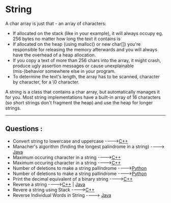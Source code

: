 # String

A char array is just that - an array of characters:

- If allocated on the stack (like in your example), it will always occupy eg. 256 bytes no matter how long the text it contains is
- If allocated on the heap (using malloc() or new char[]) you're responsible for releasing the memory afterwards and you will always have the overhead of a heap allocation.
- If you copy a text of more than 256 chars into the array, it might crash, produce ugly assertion messages or cause unexplainable (mis-)behavior somewhere else in your program.
- To determine the text's length, the array has to be scanned, character by character, for a \0 character.

A string is a class that contains a char array, but automatically manages it for you. Most string implementations have a built-in array of 16 characters (so short strings don't fragment the heap) and use the heap for longer strings.

<hr>

## Questions :

* Convert string to lowercase and uppercase ---->[C++](/Code/C++/string_to_lowercase_and_uppercase.cpp)
* Manacher's algorithm (finding the longest palindrome in a string) ----> [Java](/Code/Java/longPalindrome.java)
* Maximum occuring character in a string ---->[C++](/Code/C++/max_count.cpp)
* Maximum occuring character in a string ---->[C++](/Code/C++/max_count.cpp)
* Number of deletions to make a string pallindrome ---->[Python](/string/Number_of_deletions_to_make_pallindrome.py)
* Number of deletions to make a string pallindrome ---->[Python](/string/Number_of_deletions_to_make_pallindrome.py)
* Print the decimal equivalent of a binary string ---->[C++](/Code/C++/binary_string_to_decimal.cpp)
* Reverse a string ---->[C++](/Code/C++/reverse_string.cpp) | [Java](/Code/Java/reverse_string.java)
* Revere a string using Stack ---->[C++](/Code/C++/reverse_a_string_using_stack.cpp)
* Reverse Individual Words in String ----> [Java](/Code/Java/revindivstring.java)




 

